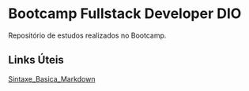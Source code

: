 # Bootcamp Fullstack Developer DIO
Repositório de estudos realizados no Bootcamp.

## Links Úteis
[Sintaxe_Basica_Markdown](https://www.markdownguide.org/basic-syntax/)
